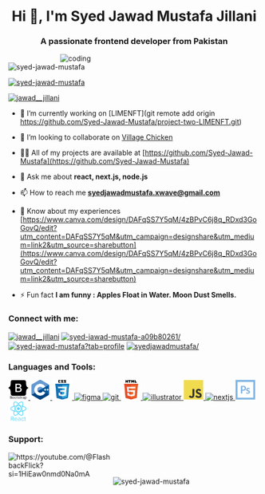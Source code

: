 <h1 align="center">Hi 👋, I'm Syed Jawad Mustafa Jillani</h1>
<h3 align="center">A passionate frontend developer from Pakistan</h3>
<img align="right" alt="coding" width="400" src="https://www.google.com/url?sa=i&url=https%3A%2F%2Fmedium.com%2Flinkapi-solutions%2Fhow-to-reach-developer-experience-supreme-level-part-one-ed87015af29f&psig=AOvVaw2Ll2ut-wvtmqknxn0bA09F&ust=1693389575901000&source=images&cd=vfe&opi=89978449&ved=0CBAQjRxqFwoTCMCFjfXNgYEDFQAAAAAdAAAAABAE">
<p align="left"> <img src="https://komarev.com/ghpvc/?username=syed-jawad-mustafa&label=Profile%20views&color=0e75b6&style=flat" alt="syed-jawad-mustafa" /> </p>

<p align="left"> <a href="https://github.com/ryo-ma/github-profile-trophy"><img src="https://github-profile-trophy.vercel.app/?username=syed-jawad-mustafa" alt="syed-jawad-mustafa" /></a> </p>

<p align="left"> <a href="https://twitter.com/jawad__jillani" target="blank"><img src="https://img.shields.io/twitter/follow/jawad__jillani?logo=twitter&style=for-the-badge" alt="jawad__jillani" /></a> </p>

- 🔭 I’m currently working on [LIMENFT](git remote add origin https://github.com/Syed-Jawad-Mustafa/project-two-LIMENFT.git)

- 👯 I’m looking to collaborate on [Village Chicken](https://syed-jawad-mustafa.github.io/Syed_Jawad---Capstone_Project/)

- 👨‍💻 All of my projects are available at [https://github.com/Syed-Jawad-Mustafa](https://github.com/Syed-Jawad-Mustafa)

- 💬 Ask me about **react, next.js, node.js**

- 📫 How to reach me **syedjawadmustafa.xwave@gmail.com**

- 📄 Know about my experiences [https://www.canva.com/design/DAFqSS7Y5qM/4zBPvC6j8q_RDxd3GoGovQ/edit?utm_content=DAFqSS7Y5qM&utm_campaign=designshare&utm_medium=link2&utm_source=sharebutton](https://www.canva.com/design/DAFqSS7Y5qM/4zBPvC6j8q_RDxd3GoGovQ/edit?utm_content=DAFqSS7Y5qM&utm_campaign=designshare&utm_medium=link2&utm_source=sharebutton)

- ⚡ Fun fact **I am funny : Apples Float in Water. Moon Dust Smells.**

<h3 align="left">Connect with me:</h3>
<p align="left">
<a href="https://twitter.com/jawad__jillani" target="blank"><img align="center" src="https://raw.githubusercontent.com/rahuldkjain/github-profile-readme-generator/master/src/images/icons/Social/twitter.svg" alt="jawad__jillani" height="30" width="40" /></a>
<a href="https://linkedin.com/in/syed-jawad-mustafa-a09b80261/" target="blank"><img align="center" src="https://raw.githubusercontent.com/rahuldkjain/github-profile-readme-generator/master/src/images/icons/Social/linked-in-alt.svg" alt="syed-jawad-mustafa-a09b80261/" height="30" width="40" /></a>
<a href="https://stackoverflow.com/users/syed-jawad-mustafa?tab=profile" target="blank"><img align="center" src="https://raw.githubusercontent.com/rahuldkjain/github-profile-readme-generator/master/src/images/icons/Social/stack-overflow.svg" alt="syed-jawad-mustafa?tab=profile" height="30" width="40" /></a>
<a href="https://instagram.com/syedjawadmustafa/" target="blank"><img align="center" src="https://raw.githubusercontent.com/rahuldkjain/github-profile-readme-generator/master/src/images/icons/Social/instagram.svg" alt="syedjawadmustafa/" height="30" width="40" /></a>
</p>

<h3 align="left">Languages and Tools:</h3>
<p align="left"> <a href="https://getbootstrap.com" target="_blank" rel="noreferrer"> <img src="https://raw.githubusercontent.com/devicons/devicon/master/icons/bootstrap/bootstrap-plain-wordmark.svg" alt="bootstrap" width="40" height="40"/> </a> <a href="https://www.w3schools.com/cpp/" target="_blank" rel="noreferrer"> <img src="https://raw.githubusercontent.com/devicons/devicon/master/icons/cplusplus/cplusplus-original.svg" alt="cplusplus" width="40" height="40"/> </a> <a href="https://www.w3schools.com/css/" target="_blank" rel="noreferrer"> <img src="https://raw.githubusercontent.com/devicons/devicon/master/icons/css3/css3-original-wordmark.svg" alt="css3" width="40" height="40"/> </a> <a href="https://www.figma.com/" target="_blank" rel="noreferrer"> <img src="https://www.vectorlogo.zone/logos/figma/figma-icon.svg" alt="figma" width="40" height="40"/> </a> <a href="https://git-scm.com/" target="_blank" rel="noreferrer"> <img src="https://www.vectorlogo.zone/logos/git-scm/git-scm-icon.svg" alt="git" width="40" height="40"/> </a> <a href="https://www.w3.org/html/" target="_blank" rel="noreferrer"> <img src="https://raw.githubusercontent.com/devicons/devicon/master/icons/html5/html5-original-wordmark.svg" alt="html5" width="40" height="40"/> </a> <a href="https://www.adobe.com/in/products/illustrator.html" target="_blank" rel="noreferrer"> <img src="https://www.vectorlogo.zone/logos/adobe_illustrator/adobe_illustrator-icon.svg" alt="illustrator" width="40" height="40"/> </a> <a href="https://developer.mozilla.org/en-US/docs/Web/JavaScript" target="_blank" rel="noreferrer"> <img src="https://raw.githubusercontent.com/devicons/devicon/master/icons/javascript/javascript-original.svg" alt="javascript" width="40" height="40"/> </a> <a href="https://nextjs.org/" target="_blank" rel="noreferrer"> <img src="https://cdn.worldvectorlogo.com/logos/nextjs-2.svg" alt="nextjs" width="40" height="40"/> </a> <a href="https://www.photoshop.com/en" target="_blank" rel="noreferrer"> <img src="https://raw.githubusercontent.com/devicons/devicon/master/icons/photoshop/photoshop-line.svg" alt="photoshop" width="40" height="40"/> </a> <a href="https://reactjs.org/" target="_blank" rel="noreferrer"> <img src="https://raw.githubusercontent.com/devicons/devicon/master/icons/react/react-original-wordmark.svg" alt="react" width="40" height="40"/> </a> </p>

<h3 align="left">Support:</h3>
<p><a href="https://www.buymeacoffee.com/https://youtube.com/@FlashbackFlick?si=1HiEaw0nmd0Na0mA"> <img align="left" src="https://cdn.buymeacoffee.com/buttons/v2/default-yellow.png" height="50" width="210" alt="https://youtube.com/@FlashbackFlick?si=1HiEaw0nmd0Na0mA" /></a></p><br><br>

<p><img align="center" src="https://github-readme-stats.vercel.app/api/top-langs?username=syed-jawad-mustafa&show_icons=true&locale=en&layout=compact" alt="syed-jawad-mustafa" /></p>
